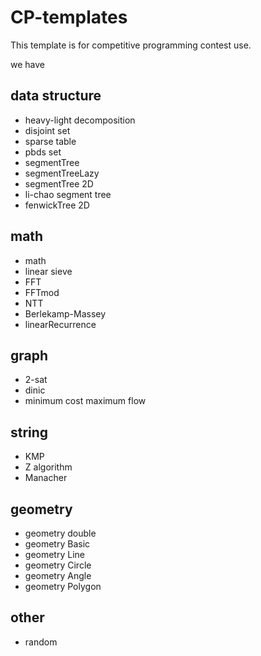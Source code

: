 # CP-templates

This template is for competitive programming contest use.

we have

## data structure

- heavy-light decomposition
- disjoint set
- sparse table
- pbds set
- segmentTree
- segmentTreeLazy
- segmentTree 2D
- li-chao segment tree
- fenwickTree 2D

## math

- math
- linear sieve
- FFT
- FFTmod
- NTT
- Berlekamp-Massey
- linearRecurrence

## graph

- 2-sat
- dinic
- minimum cost maximum flow

## string

- KMP
- Z algorithm
- Manacher

## geometry

- geometry double
- geometry Basic
- geometry Line
- geometry Circle
- geometry Angle
- geometry Polygon

## other

- random
